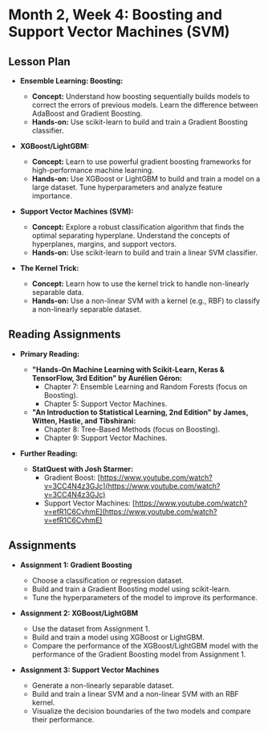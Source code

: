# Month 2, Week 4: Boosting and Support Vector Machines (SVM)

## Lesson Plan

*   **Ensemble Learning: Boosting:**
    *   **Concept:** Understand how boosting sequentially builds models to correct the errors of previous models. Learn the difference between AdaBoost and Gradient Boosting.
    *   **Hands-on:** Use scikit-learn to build and train a Gradient Boosting classifier.

*   **XGBoost/LightGBM:**
    *   **Concept:** Learn to use powerful gradient boosting frameworks for high-performance machine learning.
    *   **Hands-on:** Use XGBoost or LightGBM to build and train a model on a large dataset. Tune hyperparameters and analyze feature importance.

*   **Support Vector Machines (SVM):**
    *   **Concept:** Explore a robust classification algorithm that finds the optimal separating hyperplane. Understand the concepts of hyperplanes, margins, and support vectors.
    *   **Hands-on:** Use scikit-learn to build and train a linear SVM classifier.

*   **The Kernel Trick:**
    *   **Concept:** Learn how to use the kernel trick to handle non-linearly separable data.
    *   **Hands-on:** Use a non-linear SVM with a kernel (e.g., RBF) to classify a non-linearly separable dataset.

## Reading Assignments

*   **Primary Reading:**
    *   **"Hands-On Machine Learning with Scikit-Learn, Keras & TensorFlow, 3rd Edition" by Aurélien Géron:**
        *   Chapter 7: Ensemble Learning and Random Forests (focus on Boosting).
        *   Chapter 5: Support Vector Machines.
    *   **"An Introduction to Statistical Learning, 2nd Edition" by James, Witten, Hastie, and Tibshirani:**
        *   Chapter 8: Tree-Based Methods (focus on Boosting).
        *   Chapter 9: Support Vector Machines.

*   **Further Reading:**
    *   **StatQuest with Josh Starmer:**
        *   Gradient Boost: [https://www.youtube.com/watch?v=3CC4N4z3GJc](https://www.youtube.com/watch?v=3CC4N4z3GJc)
        *   Support Vector Machines: [https://www.youtube.com/watch?v=efR1C6CvhmE](https://www.youtube.com/watch?v=efR1C6CvhmE)

## Assignments

*   **Assignment 1: Gradient Boosting**
    *   Choose a classification or regression dataset.
    *   Build and train a Gradient Boosting model using scikit-learn.
    *   Tune the hyperparameters of the model to improve its performance.

*   **Assignment 2: XGBoost/LightGBM**
    *   Use the dataset from Assignment 1.
    *   Build and train a model using XGBoost or LightGBM.
    *   Compare the performance of the XGBoost/LightGBM model with the performance of the Gradient Boosting model from Assignment 1.

*   **Assignment 3: Support Vector Machines**
    *   Generate a non-linearly separable dataset.
    *   Build and train a linear SVM and a non-linear SVM with an RBF kernel.
    *   Visualize the decision boundaries of the two models and compare their performance.